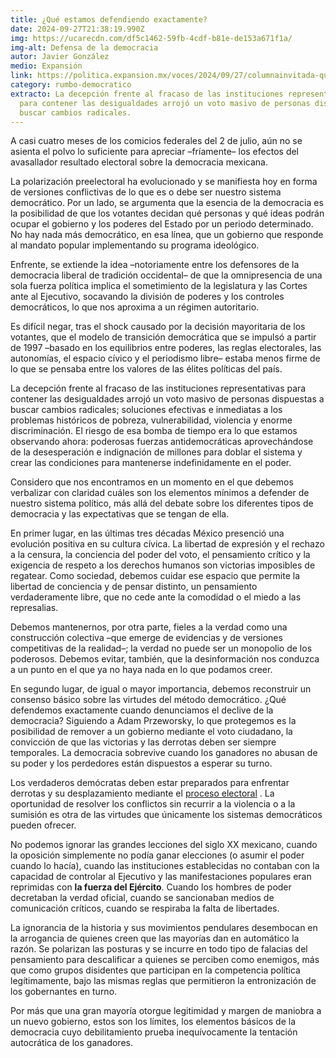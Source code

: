 ```yaml
---
title: ¿Qué estamos defendiendo exactamente?
date: 2024-09-27T21:38:19.990Z
img: https://ucarecdn.com/df5c1462-59fb-4cdf-b81e-de153a671f1a/
img-alt: Defensa de la democracia
autor: Javier González
medio: Expansión
link: https://politica.expansion.mx/voces/2024/09/27/columnainvitada-que-estamos-defendiendo-exactamente
category: rumbo-democratico
extracto: La decepción frente al fracaso de las instituciones representativas
  para contener las desigualdades arrojó un voto masivo de personas dispuestas a
  buscar cambios radicales.
---
```

A casi cuatro meses de los comicios federales del 2 de julio, aún no se asienta el polvo lo suficiente para apreciar –fríamente– los efectos del avasallador resultado electoral sobre la democracia mexicana.



La polarización preelectoral ha evolucionado y se manifiesta hoy en forma de versiones conflictivas de lo que es o debe ser nuestro sistema democrático. Por un lado, se argumenta que la esencia de la democracia es la posibilidad de que los votantes decidan qué personas y qué ideas podrán ocupar el gobierno y los poderes del Estado por un periodo determinado. No hay nada más democrático, en esa línea, que un gobierno que responde al mandato popular implementando su programa ideológico.



Enfrente, se extiende la idea –notoriamente entre los defensores de la democracia liberal de tradición occidental– de que la omnipresencia de una sola fuerza política implica el sometimiento de la legislatura y las Cortes ante al Ejecutivo, socavando la división de poderes y los controles democráticos, lo que nos aproxima a un régimen autoritario.



Es difícil negar, tras el shock causado por la decisión mayoritaria de los votantes, que el modelo de transición democrática que se impulsó a partir de 1997 –basado en los equilibrios entre poderes, las reglas electorales, las autonomías, el espacio cívico y el periodismo libre– estaba menos firme de lo que se pensaba entre los valores de las élites políticas del país.



La decepción frente al fracaso de las instituciones representativas para contener las desigualdades arrojó un voto masivo de personas dispuestas a buscar cambios radicales; soluciones efectivas e inmediatas a los problemas históricos de pobreza, vulnerabilidad, violencia y enorme discriminación. El riesgo de esa bomba de tiempo era lo que estamos observando ahora: poderosas fuerzas antidemocráticas aprovechándose de la desesperación e indignación de millones para doblar el sistema y crear las condiciones para mantenerse indefinidamente en el poder.

Considero que nos encontramos en un momento en el que debemos verbalizar con claridad cuáles son los elementos mínimos a defender de nuestro sistema político, más allá del debate sobre los diferentes tipos de democracia y las expectativas que se tengan de ella.



En primer lugar, en las últimas tres décadas México presenció una evolución positiva en su cultura cívica. La libertad de expresión y el rechazo a la censura, la conciencia del poder del voto, el pensamiento crítico y la exigencia de respeto a los derechos humanos son victorias imposibles de regatear. Como sociedad, debemos cuidar ese espacio que permite la libertad de conciencia y de pensar distinto, un pensamiento verdaderamente libre, que no cede ante la comodidad o el miedo a las represalias.

Debemos mantenernos, por otra parte, fieles a la verdad como una construcción colectiva –que emerge de evidencias y de versiones competitivas de la realidad–; la verdad no puede ser un monopolio de los poderosos. Debemos evitar, también, que la desinformación nos conduzca a un punto en el que ya no haya nada en lo que podamos creer.



En segundo lugar, de igual o mayor importancia, debemos reconstruir un consenso básico sobre las virtudes del método democrático. ¿Qué defendemos exactamente cuando denunciamos el declive de la democracia? Siguiendo a Adam Przeworsky, lo que protegemos es la posibilidad de remover a un gobierno mediante el voto ciudadano, la convicción de que las victorias y las derrotas deben ser siempre temporales. La democracia sobrevive cuando los ganadores no abusan de su poder y los perdedores están dispuestos a esperar su turno.



Los verdaderos demócratas deben estar preparados para enfrentar derrotas y su desplazamiento mediante el [proceso electoral](https://www.journalofdemocracy.org/articles/who-decides-what-is-democratic/#f13) . La oportunidad de resolver los conflictos sin recurrir a la violencia o a la sumisión es otra de las virtudes que únicamente los sistemas democráticos pueden ofrecer.



No podemos ignorar las grandes lecciones del siglo XX mexicano, cuando la oposición simplemente no podía ganar elecciones (o asumir el poder cuando lo hacía), cuando las instituciones establecidas no contaban con la capacidad de controlar al Ejecutivo y las manifestaciones populares eran reprimidas con **la fuerza del Ejército**. Cuando los hombres de poder decretaban la verdad oficial, cuando se sancionaban medios de comunicación críticos, cuando se respiraba la falta de libertades.



La ignorancia de la historia y sus movimientos pendulares desembocan en la arrogancia de quienes creen que las mayorías dan en automático la razón. Se polarizan las posturas y se incurre en todo tipo de falacias del pensamiento para descalificar a quienes se perciben como enemigos, más que como grupos disidentes que participan en la competencia política legítimamente, bajo las mismas reglas que permitieron la entronización de los gobernantes en turno.



Por más que una gran mayoría otorgue legitimidad y margen de maniobra a un nuevo gobierno, estos son los límites, los elementos básicos de la democracia cuyo debilitamiento prueba inequívocamente la tentación autocrática de los ganadores.